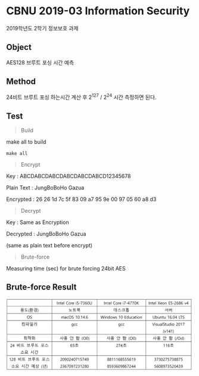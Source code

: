 # CBNU 2019-03 Information Security

2019학년도 2학기 정보보호 과제

## Object

AES128 브루트 포싱 시간 예측

## Method

24비트 브루트 포싱 하는시간 계산 후
2<sup>127</sup> / 2<sup>24</sup> 시간 측정하면 된다.

## Test

> Build

make all to build

```
make all
```

> Encrypt

Key : ABCDABCDABCDABCDABCDABCD12345678

Plain Text : JungBoBoHo Gazua

Encrypted : 26 26 1d 7c 5f 83 09 a7 95 9e 00 97 05 60 a8 d3

> Decrypt

Key : Same as Encryption 

Decrypted : JungBoBoHo Gazua

(same as plain text before encrypt)

> Brute-force

Measuring time (sec) for brute forcing 24bit AES

## Brute-force Result

![image-20190928183053216](./img_md//image-20190928183053216.png)